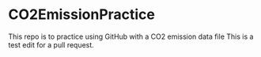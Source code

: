 # CO2EmissionPractice
 This repo is to practice using GitHub with a CO2 emission data file
This is a test edit for a pull request.
